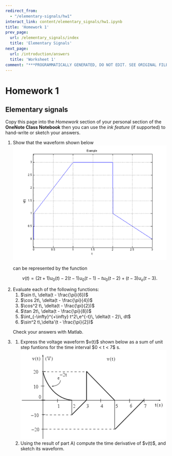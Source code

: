 ```yaml
---
redirect_from:
  - "/elementary-signals/hw1"
interact_link: content/elementary_signals/hw1.ipynb
title: 'Homework 1'
prev_page:
  url: /elementary_signals/index
  title: 'Elementary Signals'
next_page:
  url: /introduction/answers
  title: 'Worksheet 1'
comment: "***PROGRAMMATICALLY GENERATED, DO NOT EDIT. SEE ORIGINAL FILES IN /content***"
---
```


# Homework 1

## Elementary signals

Copy this page into the _Homework_ section of your personal section of the **OneNote Class Notebook** then you can use the *ink feature* (if supported) to hand-write or sketch your answers.

<ol>
<li>Show that the waveform shown below 

<img src="pictures/example1.png"> 

can be represented by the function 
   
   $$v(t) = (2t + 1)u_0(t)-2(t-1)u_0(t-1)-tu_0(t-2)+(t-3)u_o(t-3).$$
   
</li>
<li>Evaluate each of the following functions:
<ol>
<li>$\sin t\, \delta(t - \frac{\pi}{6})$</li>
<li>$\cos 2t\, \delta(t - \frac{\pi}{4})$</li>
<li>$\cos^2 t\, \delta(t - \frac{\pi}{2})$</li>
<li>$\tan 2t\, \delta(t - \frac{\pi}{8})$</li>
<li>$\int_{-\infty}^{+\infty} t^2\,e^{-t}\, \delta(t - 2)\, dt$</li>
<li>$\sin^2 t\,\delta'(t - \frac{\pi}{2})$</li>
</ol>

Check your answers with Matlab.

<li>
<ol>
<li>Express the voltage waveform $v(t)$ shown below as a sum of unit step funtions for the time interval $0 < t < 7$ s.
<img src="pictures/hw1.png"></li>
<li>Using the result of part A) compute the time derivative of $v(t)$, and sketch its waveform. 
</li>
</ol>
